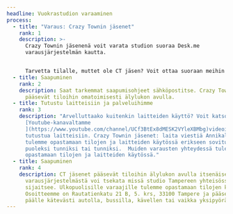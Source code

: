 ```yaml
---
headline: Vuokrastudion varaaminen
process:
  - title: "Varaus: Crazy Townin jäsenet"
    rank: 1
    description: >-
      Crazy Townin jäsenenä voit varata studion suoraa Desk.me
      varausjärjestelmän kautta.


      Tarvetta tilalle, muttet ole CT jäsen? Voit ottaa suoraan meihin yhteyttä (spostilla, viestillä tai soittamalla) tai täyttämällä yhteydenottolomakkeen. Olemme sinuun yhteydessä pikimmiten!
  - title: Saapuminen
    rank: 2
    description: Saat tarkemmat saapumisohjeet sähköpostitse. Crazy Townin jäsenet
      pääsevät tiloihin omatoimisesti älylukon avulla.
  - title: Tutustu laitteisiin ja palveluihimme
    rank: 3
    description: "Arvelluttaako kuitenkin laitteiden käyttö? Voit katsoa
      [Youtube-kanavaltamme
      ](https://www.youtube.com/channel/UCf3BtEx8dMESK2VYleXBMbg)videoita ja
      tutustua laitteisiin. Crazy Townin jäsenet: laita viestiä Annikalle niin
      tulemme opastamaan tilojen ja laitteiden käytössä erikseen sovitusti joko
      puoleksi tunniksi tai tunniksi.  Muiden varausten yhteydessä tulemme aina
      opastamaan tilojen ja laitteiden käytössä."
  - title: Saapuminen
    rank: 4
    description: CT jäsenet pääsevät tiloihin älylukon avulla itsenäisesti. Desk.me
      varausjärjestelmästä voi tsekata missä studio Tampereen yhteisössä
      sijaitsee. Ulkopuolisille varaajille tulemme opastamaan tilojen käytössä.
      Osoitteemme on Rautatienkatu 21 B, 5. krs, 33100 Tampere ja pääset paikan
      päälle kätevästi autolla, bussilla, kävellen tai vaikka yksipyöräisellä!
---
```

